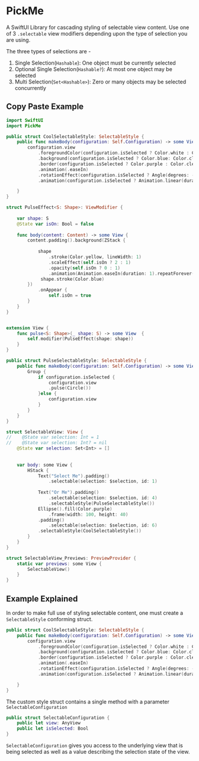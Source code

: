 # PickMe

A SwiftUI Library for cascading styling of selectable view content. Use one of 3 `.selectable`  view modifiers depending upon the type of selection you are using. 


The three types of selections are - 

1. Single Selection(`Hashable`): One object must be currently selected
2. Optional Single Selection(`Hashable?`): At most one object may be selected
3. Multi Selection(`Set<Hashable>`): Zero or many  objects may be selected concurrently 


## Copy Paste Example 

``` swift
import SwiftUI
import PickMe

public struct CoolSelectableStyle: SelectableStyle {
    public func makeBody(configuration: Self.Configuration) -> some View {
        configuration.view
            .foregroundColor(configuration.isSelected ? Color.white : Color.black)
            .background(configuration.isSelected ? Color.blue: Color.clear)
            .border(configuration.isSelected ? Color.purple : Color.clear)
            .animation(.easeIn)
            .rotationEffect(configuration.isSelected ? Angle(degrees: -359) : Angle(degrees: 0))
            .animation(configuration.isSelected ? Animation.linear(duration: 3).repeatForever(autoreverses: false) : Animation.default)

    }
}

struct PulseEffect<S: Shape>: ViewModifier {
    
    var shape: S
    @State var isOn: Bool = false
    
    func body(content: Content) -> some View {
        content.padding().background(ZStack {
            
            shape
                .stroke(Color.yellow, lineWidth: 1)
                .scaleEffect(self.isOn ? 2 : 1)
                .opacity(self.isOn ? 0 : 1)
                .animation(Animation.easeIn(duration: 1).repeatForever(autoreverses: false))
             shape.stroke(Color.blue)
        })
            .onAppear {
                self.isOn = true
        }
    }
}


extension View {
    func pulse<S: Shape>(_ shape: S) -> some View  {
        self.modifier(PulseEffect(shape: shape))
    }
}

public struct PulseSelectableStyle: SelectableStyle {
    public func makeBody(configuration: Self.Configuration) -> some View {
        Group {
            if configuration.isSelected {
                configuration.view
                .pulse(Circle())
            }else {
                configuration.view
            }
        }
    }
}

struct SelectableView: View {
//    @State var selection: Int = 1
//    @State var selection: Int? = nil
    @State var selection: Set<Int> = []
    
    
    var body: some View {
        HStack {
            Text("Select Me").padding()
                .selectable(selection: $selection, id: 1)
            
            Text("Or Me").padding()
                .selectable(selection: $selection, id: 4)
                .selectableStyle(PulseSelectableStyle())
            Ellipse().fill(Color.purple)
                .frame(width: 100, height: 40)
            .padding()
                .selectable(selection: $selection, id: 6)
            .selectableStyle(CoolSelectableStyle())
        }
    }
}

struct SelectableView_Previews: PreviewProvider {
    static var previews: some View {
        SelectableView()
    }
}

```


## Example Explained 



In order to make full use of styling selectable content, one must create a `SelectableStyle` conforming struct. 


``` swift
public struct CoolSelectableStyle: SelectableStyle {
    public func makeBody(configuration: Self.Configuration) -> some View {
        configuration.view
            .foregroundColor(configuration.isSelected ? Color.white : Color.black)
            .background(configuration.isSelected ? Color.blue: Color.clear)
            .border(configuration.isSelected ? Color.purple : Color.clear)
            .animation(.easeIn)
            .rotationEffect(configuration.isSelected ? Angle(degrees: -359) : Angle(degrees: 0))
            .animation(configuration.isSelected ? Animation.linear(duration: 3).repeatForever(autoreverses: false) : Animation.default)

    }
}
```

The custom style struct contains a single method with a parameter `SelectableConfiguration` 

``` swift
public struct SelectableConfiguration {
    public let view: AnyView
    public let isSelected: Bool
}
```
`SelectableConfiguration`  gives you access to the underlying view that is being selected as well as a value describing the selection state of the view. 



